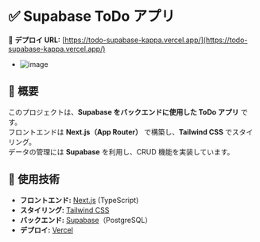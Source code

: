 # ✅ Supabase ToDo アプリ

🚀 **デプロイ URL:** [https://todo-supabase-kappa.vercel.app/](https://todo-supabase-kappa.vercel.app/)

- ![image](https://github.com/user-attachments/assets/89e164d1-d36c-4fec-b7e8-6308241dd0b0)

## 📌 概要
このプロジェクトは、**Supabase をバックエンドに使用した ToDo アプリ** です。  
フロントエンドは **Next.js（App Router）** で構築し、**Tailwind CSS** でスタイリング。  
データの管理には **Supabase** を利用し、CRUD 機能を実装しています。

## 🔧 使用技術
- **フロントエンド:** [Next.js](https://nextjs.org/) (TypeScript)
- **スタイリング:** [Tailwind CSS](https://tailwindcss.com/)
- **バックエンド:** [Supabase](https://supabase.com/)（PostgreSQL）
- **デプロイ:** [Vercel](https://vercel.com/)


